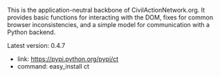 This is the application-neutral backbone of CivilActionNetwork.org. It provides basic functions for interacting with the DOM, fixes for common browser inconsistencies, and a simple model for communication with a Python backend.

Latest version: 0.4.7
 - link: https://pypi.python.org/pypi/ct
 - command: easy_install ct